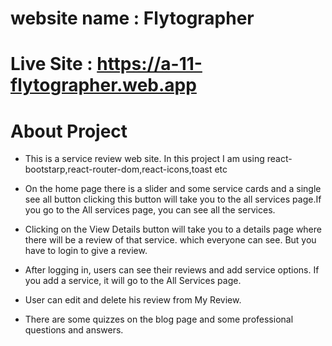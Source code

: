 # website name : Flytographer

# Live Site : https://a-11-flytographer.web.app


# About Project 

- This is a service review web site. In this project I am using react-bootstarp,react-router-dom,react-icons,toast etc

- On the home page there is a slider and some service cards and a single see all button clicking this button will take you to the all services page.If you go to the All services page, you can see all the services.

- Clicking on the View Details button will take you to a details page where there will be a review of that service. which everyone can see. But you have to login to give a review.

- After logging in, users can see their reviews and add service options. If you add a service, it will go to the All Services page.

- User can edit and delete his review from My Review.

- There are some quizzes on the blog page and some professional questions and answers.




